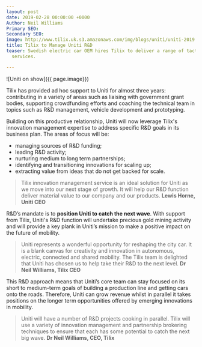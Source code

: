 ```yaml
---
layout: post
date: 2019-02-28 00:00:00 +0000
Author: Neil Williams
Primary SEO: 
Secondary SEO: 
image: http://www.tilix.uk.s3.amazonaws.com/img/blogs/uniti/uniti-2019.jpg
title: Tilix to Manage Uniti R&D
teaser: Swedish electric car OEM hires Tilix to deliver a range of tactical and strategic
  services.

---
```

![Uniti on show]({{ page.image}})

Tilix has provided ad hoc support to Uniti for almost three years: contributing in a variety of areas such as liaising with government grant bodies, supporting crowdfunding efforts and coaching the technical team in topics such as R&D management, vehicle development and prototyping.

Building on this productive relationship, Uniti will now leverage Tilix's innovation management expertise to address specific R&D goals in its business plan. The areas of focus will be:

* managing sources of R&D funding;
* leading R&D activity;
* nurturing medium to long term partnerships;
* identifying and transitioning innovations for scaling up;
* extracting value from ideas that do not get backed for scale.

> Tilix innovation management service is an ideal solution for Uniti as we move into our next stage of growth. It will help our R&D function deliver material value to our company and our products. **Lewis Horne, Uniti CEO**

R&D’s mandate is to **position Uniti to catch the next wave**. With support from Tilix, Uniti's R&D function will undertake precious gold mining activity and will provide a key plank in Uniti’s mission to make a positive impact on the future of mobility.

> Uniti represents a wonderful opportunity for reshaping the city car. It is a blank canvas for creativity and innovation in autonomous, electric, connected and shared mobility. The Tilix team is delighted that Uniti has chosen us to help take their R&D to the next level. **Dr Neil Williams, Tilix CEO**

This R&D approach means that Uniti’s core team can stay focused on its short to medium-term goals of building a production line and getting cars onto the roads. Therefore, Uniti can grow revenue whilst in parallel it takes positions on the longer term opportunities offered by emerging innovations in mobility.

> Uniti will have a number of R&D projects cooking in parallel. Tilix will use a variety of innovation management and partnership brokering techniques to ensure that each has some potential to catch the next big wave. **Dr Neil Williams, CEO, Tilix**